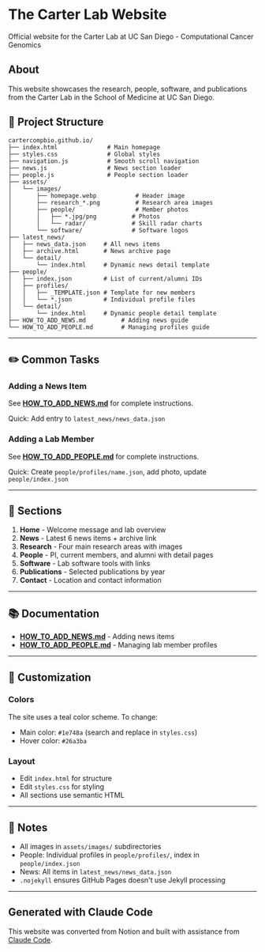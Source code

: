 # The Carter Lab Website

Official website for the Carter Lab at UC San Diego - Computational Cancer Genomics

## About

This website showcases the research, people, software, and publications from the Carter Lab in the School of Medicine at UC San Diego.

## 📂 Project Structure

```
cartercompbio.github.io/
├── index.html              # Main homepage
├── styles.css              # Global styles
├── navigation.js           # Smooth scroll navigation
├── news.js                 # News section loader
├── people.js               # People section loader
├── assets/
│   └── images/
│       ├── homepage.webp           # Header image
│       ├── research_*.png          # Research area images
│       ├── people/                 # Member photos
│       │   ├── *.jpg/png          # Photos
│       │   └── radar/             # Skill radar charts
│       └── software/              # Software logos
├── latest_news/
│   ├── news_data.json     # All news items
│   ├── archive.html       # News archive page
│   └── detail/
│       └── index.html     # Dynamic news detail template
├── people/
│   ├── index.json         # List of current/alumni IDs
│   ├── profiles/
│   │   ├── _TEMPLATE.json # Template for new members
│   │   └── *.json         # Individual profile files
│   └── detail/
│       └── index.html     # Dynamic people detail template
├── HOW_TO_ADD_NEWS.md          # Adding news guide
└── HOW_TO_ADD_PEOPLE.md        # Managing profiles guide
```

---

## ✏️ Common Tasks

### Adding a News Item
See **[HOW_TO_ADD_NEWS.md](HOW_TO_ADD_NEWS.md)** for complete instructions.

Quick: Add entry to `latest_news/news_data.json`

### Adding a Lab Member
See **[HOW_TO_ADD_PEOPLE.md](HOW_TO_ADD_PEOPLE.md)** for complete instructions.

Quick: Create `people/profiles/name.json`, add photo, update `people/index.json`

---

## 🎯 Sections

1. **Home** - Welcome message and lab overview
2. **News** - Latest 6 news items + archive link
3. **Research** - Four main research areas with images
4. **People** - PI, current members, and alumni with detail pages
5. **Software** - Lab software tools with links
6. **Publications** - Selected publications by year
7. **Contact** - Location and contact information

---

## 📚 Documentation

- **[HOW_TO_ADD_NEWS.md](HOW_TO_ADD_NEWS.md)** - Adding news items
- **[HOW_TO_ADD_PEOPLE.md](HOW_TO_ADD_PEOPLE.md)** - Managing lab member profiles

---

## 🎨 Customization

### Colors
The site uses a teal color scheme. To change:
- Main color: `#1e748a` (search and replace in `styles.css`)
- Hover color: `#26a3ba`

### Layout
- Edit `index.html` for structure
- Edit `styles.css` for styling
- All sections use semantic HTML

---

## 📝 Notes

- All images in `assets/images/` subdirectories
- People: Individual profiles in `people/profiles/`, index in `people/index.json`
- News: All items in `latest_news/news_data.json`
- `.nojekyll` ensures GitHub Pages doesn't use Jekyll processing

---

## Generated with Claude Code

This website was converted from Notion and built with assistance from [Claude Code](https://claude.com/claude-code).
